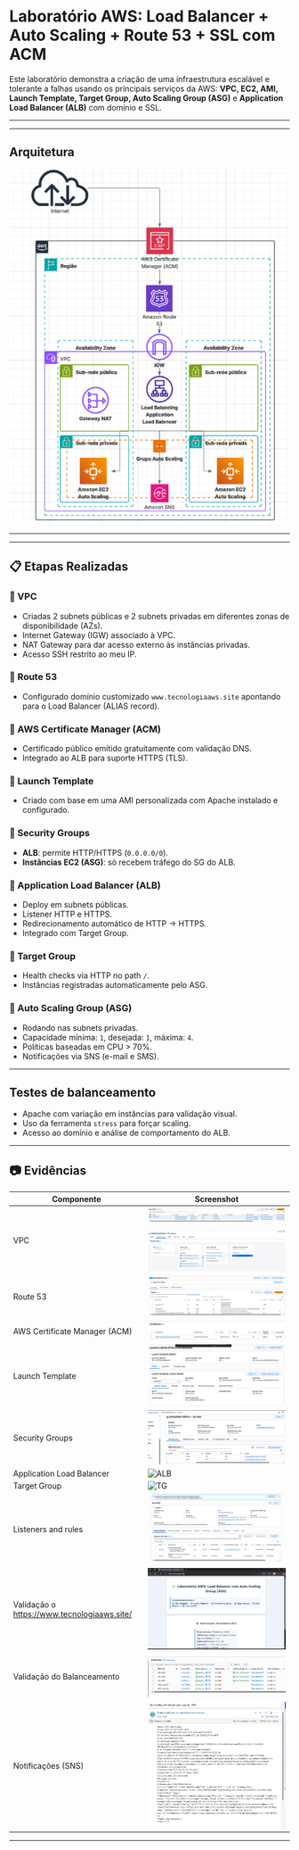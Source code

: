 # Laboratório AWS: Load Balancer + Auto Scaling + Route 53 + SSL com ACM

Este laboratório demonstra a criação de uma infraestrutura escalável e tolerante a falhas usando os principais serviços da AWS: **VPC, EC2, AMI, Launch Template, Target Group, Auto Scaling Group (ASG)** e **Application Load Balancer (ALB)** com domínio e SSL.

---
---

##  Arquitetura

![Diagrama de Arquitetura](evidencias/diagramahttps.png)

---

---

## 📋 Etapas Realizadas

### 🔹 VPC
- Criadas 2 subnets públicas e 2 subnets privadas em diferentes zonas de disponibilidade (AZs).
- Internet Gateway (IGW) associado à VPC.
- NAT Gateway para dar acesso externo às instâncias privadas.
- Acesso SSH restrito ao meu IP.

### 🔹 Route 53
- Configurado domínio customizado `www.tecnologiaaws.site` apontando para o Load Balancer (ALIAS record).
  
### 🔹 AWS Certificate Manager (ACM)
- Certificado público emitido gratuitamente com validação DNS.
- Integrado ao ALB para suporte HTTPS (TLS).

### 🔹 Launch Template
- Criado com base em uma AMI personalizada com Apache instalado e configurado.

### 🔹 Security Groups
- **ALB**: permite HTTP/HTTPS (`0.0.0.0/0`).
- **Instâncias EC2 (ASG)**: só recebem tráfego do SG do ALB.

### 🔹 Application Load Balancer (ALB)
- Deploy em subnets públicas.
- Listener HTTP e HTTPS.
- Redirecionamento automático de HTTP → HTTPS.
- Integrado com Target Group.

### 🔹 Target Group
- Health checks via HTTP no path `/`.
- Instâncias registradas automaticamente pelo ASG.

### 🔹 Auto Scaling Group (ASG)
- Rodando nas subnets privadas.
- Capacidade mínima: `1`, desejada: `1`, máxima: `4`.
- Políticas baseadas em CPU > 70%.
- Notificações via SNS (e-mail e SMS).

---

## Testes de balanceamento

- Apache com variação em instâncias para validação visual.
- Uso da ferramenta `stress` para forçar scaling.
- Acesso ao domínio e análise de comportamento do ALB.

---
## 📷 Evidências

| Componente                      | Screenshot                         |
|---------------------------------|-------------------------------------|
| VPC                             | ![VPC](evidencias/vpc.png)          |
| Route 53                        | ![Route 53](evidencias/route53.png)|
| AWS Certificate Manager (ACM)   | ![ACM](evidencias/cm.png)          |
| Launch Template                 | ![LT](evidencias/Launch1.png)      |
| Security Groups                 | ![SG](evidencias/sg.png)           |
| Application Load Balancer      | ![ALB](evidencias/alba.png)        |
| Target Group                    | ![TG](evidencias/tg1.png)          |
| Listeners and rules           | ![listeners](evidencias/listeners.png)         |
| Validação o https://www.tecnologiaaws.site/     | ![https](evidencias/https.png)|
| Validação do Balanceamento     | ![Validação](evidencias/teste2.png)|
| Notificações (SNS)             | ![SNS](evidencias/ntf.png)         |

---
